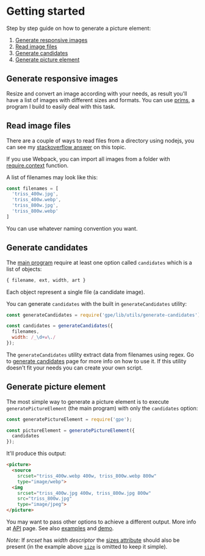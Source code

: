 # Getting started

Step by step guide on how to generate a picture element:

1. [Generate responsive images](#generate-responsive-images)
2. [Read image files](#read-image-files)
3. [Generate candidates](#generate-candidates)
4. [Generate picture element](#generate-picture-element)

## Generate responsive images

Resize and convert an image according with your needs, as result you'll have a list of images with different sizes and formats. You can use [prims](https://github.com/pldg/prims), a program I build to easily deal with this task.

## Read image files

There are a couple of ways to read files from a directory using nodejs, you can see my [stackoverflow answer](https://stackoverflow.com/a/49601340/) on this topic.

If you use Webpack, you can import all images from a folder with [require.context](https://github.com/pldg/learn-webpack/tree/master/require-context) function.

A list of filenames may look like this:

```js
const filenames = [
  'triss_400w.jpg',
  'triss_400w.webp',
  'triss_800w.jpg',
  'triss_800w.webp'
]
```

You can use whatever naming convention you want.

## Generate candidates

The [main program](#generate-picture-element) require at least one option called `candidates` which is a list of objects:

```js
{ filename, ext, width, art }
```

Each object represent a single file (a candidate image).

You can generate `candidates` with the built in `generateCandidates` utility:

```js
const generateCandidates = require('gpe/lib/utils/generate-candidates');

const candidates = generateCandidates({
  filenames,
  width: /_\d+w\./
});
```

The `generateCandidates` utility extract data from filenames using regex. Go to [generate candidates](generate-candidates.md) page for more info on how to use it. If this utility doesn't fit your needs you can create your own script.

## Generate picture element

The most simple way to generate a picture element is to execute `generatePictureElement` (the main program) with only the `candidates` option:

```js
const generatePictureElement = require('gpe');

const pictureElement = generatePictureElement({
  candidates
});
```

It'll produce this output:

```html
<picture>
  <source
    srcset="triss_400w.webp 400w, triss_800w.webp 800w"
    type="image/webp">
  <img
    srcset="triss_400w.jpg 400w, triss_800w.jpg 800w"
    src="triss_800w.jpg"
    type="image/jpeg">
</picture>
```

You may want to pass other options to achieve a different output. More info at [API](./api.md) page. See also [examples](examples.md) and [demo](../demo/).

*Note:* If *srcset* has *width descriptor* the [sizes attribute](https://html.spec.whatwg.org/multipage/embedded-content.html#attr-img-sizes) should also be present (in the example above [`size`](api.md#optionsbreakpointssize) is omitted to keep it simple).
